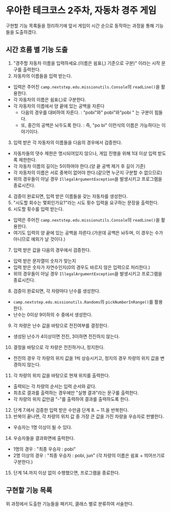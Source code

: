 # 우아한 테크코스 2주차, 자동차 경주 게임 #
구현할 기능 목록들을 정리하기에 앞서 게임이 시간 순으로 동작하는 과정을 통해 기능들을 도출하겠다.

## 시간 흐름 별 기능 도출 ##
1. "경주할 자동차 이름을 입력하세요.(이름은 쉼표(,) 기준으로 구분)" 이라는 시작 문구를 출력한다.
2. 자동차의 이름들을 입력 받는다. 
  - 입력은 주어진 `camp.nextstep.edu.missionutils.Console`의 `readLine()`을 활용한다.
  - 각 자동차의 이름은 쉼표(,)로 구분한다.
  - 각 자동차의 이름에서 양 끝에 있는 공백을 자른다
    - 다음의 경우를 대비하여 자른다. : "pobi"와" pobi"와"pobi " 는 구분이 힘들다.
    - 또, 중간의 공백은 놔두도록 한다. : 즉, "po bi" 이런식의 이름은 가능하다는 이야기이다.
3. 입력 받은 각 자동차의 이름들을 다음의 경우에서 검증한다.
  - 자동차들의 댓수 제한은 명시되어있지 않으나, 게임 진행을 위해 1대 이상 입력 받도록 제한한다.
  - 각 자동차 이름의 길이는 5이하여야 한다.(양 끝 공백 제거 후 길이 기준)
  - 각 자동차의 이름은 서로 중복이 없어야 한다.(같으면 누군지 구분할 수 없으므로)
  - 위의 경우들이 아닐 경우 `IllegalArgumentException`을 발생시키고 프로그램을 종료시킨다.
4. 검증이 완료되면, 입력 받은 이름들을 갖는 자동차를 생성한다.
5. "시도할 회수는 몇회인가요?"라는 시도 횟수 입력을 요구하는 문장을 출력한다.
6. 시도할 횟수를 입력 받는다.
  - 입력은 주어진 `camp.nextstep.edu.missionutils.Console`의 `readLine()`을 활용한다.
  - 여기도 입력의 양 끝에 있는 공백을 자른다.(가운데 공백은 놔두며, 이 경우는 수가 아니므로 예외가 날 것이다.)
7. 입력 받은 값을 다음의 경우에서 검증한다.
  - 입력 받은 문자열이 숫자가 맞는지
  - 입력 받은 숫자가 자연수인지(0의 경우도 바르지 않은 입력으로 처리한다.)
  - 위의 경우들이 아닐 경우 `IllegalArgumentException`을 발생시키고 프로그램을 종료시킨다.
8. 검증이 완료되면, 각 차량마다 난수를 생성한다.
  - `camp.nextstep.edu.missionutils.Randoms`의 `pickNumberInRange()`를 활용한다.
  - 난수는 0이상 9이하의 수 중에서 생성한다.
9. 각 차량은 난수 값을 바탕으로 전진여부를 결정한다.
  - 생성된 난수가 4이상이면 전진, 3이하면 전진하지 않는다.
10. 결정을 바탕으로 각 차량은 전진하거나, 정지한다.
  - 전진의 경우 각 차량의 위치 값을 1씩 상승시키고, 정지의 경우 차량의 위치 값을 변경하지 않는다.
11. 각 차량의 위치 값을 바탕으로 현재 위치를 출력한다.
  - 출력되는 각 차량의 순서는 입력 순서와 같다.
  - 최초로 결과를 출력하는 경우에만 "실행 결과"라는 문구룰 출력한다.
  - 각 차량의 위치 값만큼 "-"를 출력하여 결과를 출력하도록 한다.
12. 단계 7.에서 검증한 입력 받은 수만큼 단계 8. ~ 11.을 반복한다.
13. 반복이 끝나면, 각 차량의 위치 값 중 가장 큰 값을 가진 차량을 우승자로 판별한다.
  - 우승자는 1명 이상이 될 수 있다.
14. 우승자들을 결과화면에 출력한다.
  - 1명의 경우 : "최종 우승자 : pobi"
  - 2명 이상의 경우 : "최종 우승자 : pobi, jun" (각 차량의 이름은 쉼표 + 띄어쓰기로 구분한다.)
15. 단계 14.까지 이상 없이 수행했으면, 프로그램을 종료한다.

## 구현할 기능 목록 ##
위 과정에서 도출한 기능들을 패키지, 클래스 별로 분류하여 서술한다.